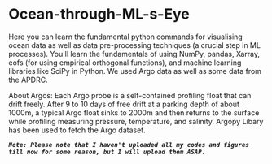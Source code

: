 # Ocean-through-ML-s-Eye
Here you can learn the fundamental python commands for visualising ocean data as well as data pre-processing techniques (a crucial step in ML processes).
You'll learn the fundamentals of using NumPy, pandas, Xarray, eofs (for using empirical orthogonal functions), and machine learning libraries like SciPy in Python.
We used Argo data as well as some data from the APDRC.
  
About Argos: Each Argo probe is a self-contained profiling float that can drift freely. After 9 to 10 days of free drift at a parking depth of about 1000m, a typical Argo float sinks to 2000m and then returns to the surface while profiling measuring pressure, temperature, and salinity.
Argopy Libary has been used to fetch the Argo dataset.


***`Note: Please note that I haven't uploaded all my codes and figures till now for some reason, but I will upload them ASAP.`***
